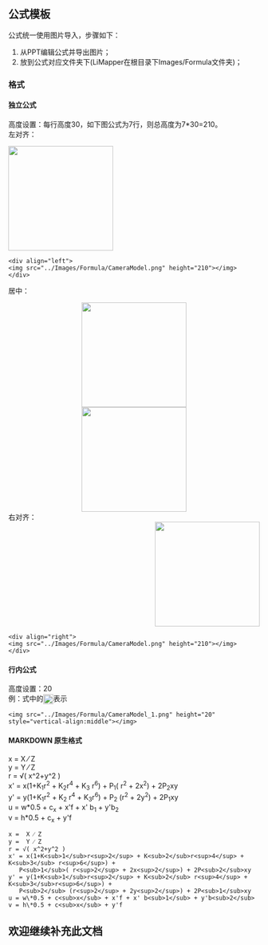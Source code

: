 ## 公式模板 ##

公式统一使用图片导入，步骤如下：

1. 从PPT编辑公式并导出图片；
2. 放到公式对应文件夹下(LiMapper在根目录下Images/Formula文件夹)；  

### 格式 ###
#### 独立公式 ####
 
高度设置：每行高度30，如下图公式为7行，则总高度为7*30=210。  
左对齐：
  
<div align="left"> 
<img src="../Images/Formula/CameraModel.png" height="210"></img> 
</div>
  
	<div align="left">
	<img src="../Images/Formula/CameraModel.png" height="210"></img>
	</div>
居中：
  
<div align="center"> 
<img src="../Images/Formula/CameraModel.png" height="210"></img> 
</div>
	<div align="center">
	<img src="../Images/Formula/CameraModel.png" height="210"></img>
	</div>
右对齐：

<div align="right">
<img src="../Images/Formula/CameraModel.png" height="210"></img>
</div>

	<div align="right"> 
	<img src="../Images/Formula/CameraModel.png" height="210"></img> 
	</div>

#### 行内公式 ####
 
高度设置：20    
例：式中的<img src="../Images/Formula/CameraModel_1.png" height="20" style="vertical-align:middle"></img>表示

	<img src="../Images/Formula/CameraModel_1.png" height="20" style="vertical-align:middle"></img>  

#### MARKDOWN 原生格式 ####
x =  X ⁄ Z  
y =  Y ⁄ Z  
r = √( x^2+y^2 )  
x' = x(1+K<sub>1</sub>r<sup>2</sup> + K<sub>2</sub>r<sup>4</sup> + K<sub>3</sub> r<sup>6</sup>) + 
   P<sub>1</sub>( r<sup>2</sup> + 2x<sup>2</sup>) + 2P<sub>2</sub>xy   
y' = y(1+K<sub>1</sub>r<sup>2</sup> + K<sub>2</sub> r<sup>4</sup> + K<sub>3</sub>r<sup>6</sup>) + 
   P<sub>2</sub> (r<sup>2</sup> + 2y<sup>2</sup>) + 2P<sub>1</sub>xy  
u = w\*0.5 + c<sub>x</sub> + x'f + x' b<sub>1</sub> + y'b<sub>2</sub>  
v = h\*0.5 + c<sub>x</sub> + y'f

	x =  X ⁄ Z  
	y =  Y ⁄ Z  
	r = √( x^2+y^2 )  
	x' = x(1+K<sub>1</sub>r<sup>2</sup> + K<sub>2</sub>r<sup>4</sup> + K<sub>3</sub> r<sup>6</sup>) + 
	   P<sub>1</sub>( r<sup>2</sup> + 2x<sup>2</sup>) + 2P<sub>2</sub>xy   
	y' = y(1+K<sub>1</sub>r<sup>2</sup> + K<sub>2</sub> r<sup>4</sup> + K<sub>3</sub>r<sup>6</sup>) + 
	   P<sub>2</sub> (r<sup>2</sup> + 2y<sup>2</sup>) + 2P<sub>1</sub>xy  
	u = w\*0.5 + c<sub>x</sub> + x'f + x' b<sub>1</sub> + y'b<sub>2</sub>  
	v = h\*0.5 + c<sub>x</sub> + y'f

## 欢迎继续补充此文档 ##